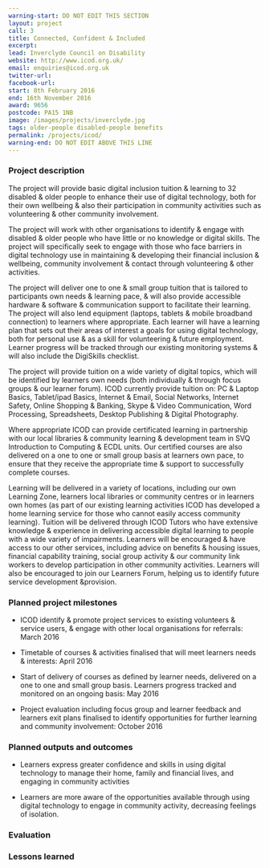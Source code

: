 ```yaml
---
warning-start: DO NOT EDIT THIS SECTION
layout: project
call: 3
title: Connected, Confident & Included
excerpt:
lead: Inverclyde Council on Disability
website: http://www.icod.org.uk/
email: enquiries@icod.org.uk
twitter-url:
facebook-url:
start: 8th February 2016
end: 16th November 2016
award: 9656
postcode: PA15 1NB
image: /images/projects/inverclyde.jpg
tags: older-people disabled-people benefits
permalink: /projects/icod/
warning-end: DO NOT EDIT ABOVE THIS LINE
---
```


### Project description

The project will provide basic digital inclusion tuition & learning to 32 disabled & older people to enhance their use of digital technology, both for their own wellbeing & also their participation in community activities such as volunteering & other community involvement.

The project will work with other organisations to identify & engage with disabled & older people who have little or no knowledge or digital skills. The project will specifically seek to engage with those who face barriers in digital technology use in maintaining & developing their financial inclusion & wellbeing, community involvement & contact through volunteering & other activities.

The project will deliver one to one & small group tuition that is tailored to participants own needs & learning pace, & will also provide accessible hardware & software & communication support to facilitate their learning. The project will also lend equipment (laptops, tablets & mobile broadband connection) to learners where appropriate.
Each learner will have a learning plan that sets out their areas of interest a goals for using digital technology, both for personal use & as a skill for volunteering & future employment. Learner progress will be tracked through our existing monitoring systems & will also include the DigiSkills checklist.

The project will provide tuition on a wide variety of digital topics, which will be identified by learners own needs (both individually & through focus groups & our learner forum). ICOD currently provide tuition on: PC & Laptop Basics, Tablet/ipad Basics, Internet & Email, Social Networks, Internet Safety, Online Shopping & Banking, Skype & Video Communication, Word Processing, Spreadsheets, Desktop Publishing & Digital Photography.

Where appropriate ICOD can provide certificated learning in partnership with our local libraries & community learning & development team in SVQ Introduction to Computing & ECDL units. Our certified courses are also delivered on a one to one or small group basis at learners own pace, to ensure that they receive the appropriate time & support to successfully complete courses.

Learning will be delivered in a variety of locations, including our own Learning Zone, learners local libraries or community centres or in learners own homes (as part of our existing learning activities ICOD has developed a home learning service for those who cannot easily access community learning).
Tuition will be delivered through ICOD Tutors who have extensive knowledge & experience in delivering accessible digital learning to people with a wide variety of impairments.
Learners will be encouraged & have access to our other services, including advice on benefits & housing issues, financial capability training, social group activity & our community link workers to develop participation in other community activities. Learners will also be encouraged to join our Learners Forum, helping us to identify future service development &provision.

### Planned project milestones

* ICOD identify & promote project services to existing volunteers & service users, & engage with other local organisations for referrals: March 2016

* Timetable of courses & activities finalised that will meet learners needs & interests: April 2016

* Start of delivery of courses as defined by learner needs, delivered on a one to one and small group basis. Learners progress tracked and monitored on an ongoing basis: May 2016

* Project evaluation including focus group and learner feedback and learners exit plans finalised to identify opportunities for further learning and community involvement: October 2016


### Planned outputs and outcomes

* Learners express greater confidence and skills in using digital technology to manage their home, family and financial lives, and engaging in community activities

* Learners are more aware of the opportunities available through using digital technology to engage in community activity, decreasing feelings of isolation.


### Evaluation


### Lessons learned



